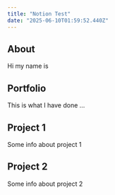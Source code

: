 ```yaml
---
title: "Notion Test"
date: "2025-06-10T01:59:52.440Z"
---
```



## About

Hi my name is


## Portfolio

This is what I have done …


## Project 1

Some info about project 1


## Project 2

Some info about project 2

